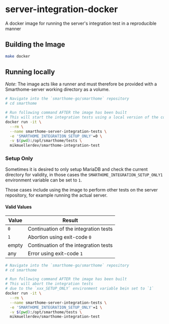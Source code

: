 # server-integration-docker
A docker image for running the server's integration test in a reproducible manner

## Building the Image
```bash
make docker
```

## Running locally
*Note*: The image acts like a runner and must therefore be provided with a Smarthome-server working directory as a volume.

```bash
# Navigate into the `smarthome-go/smarthome` repository
# cd smarthome

# Run following command AFTER the image has been built
# This will start the integration tests using a local version of the code
docker run -it \
  --rm \
  --name smarthome-server-integration-tests \
  -e 'SMARTHOME_INTEGRATION_SETUP_ONLY'=0 \
  -v $(pwd):/opt/smarthome/tests \
  mikmuellerdev/smarthome-integration-test
```

### Setup Only
Sometimes it is desired to only setup MariaDB and check the current directory for validity, in those cases the
`SMARTHOME_INTEGRATION_SETUP_ONLY1` environment variable can be set to `1`.

Those cases include using the image to perform other tests on the server repository, for example running the actual server.

#### Valid Values
| Value | Result                                |
|-------|---------------------------------------|
| `0`   | Continuation of the integration tests |
| `1`   | Abortion using exit-code `0`          |
| empty | Continuation of the integration tests |
| any   | Error using exit-code `1`             |

```bash
# Navigate into the `smarthome-go/smarthome` repository
# cd smarthome

# Run following command AFTER the image has been built
# This will abort the integration tests
# due to the `xxx_SETUP_ONLY` environment variable bein set to `1`
docker run -it \
  --rm \
  --name smarthome-server-integration-tests \
  -e 'SMARTHOME_INTEGRATION_SETUP_ONLY'=1 \
  -v $(pwd):/opt/smarthome/tests \
  mikmuellerdev/smarthome-integration-test
```
